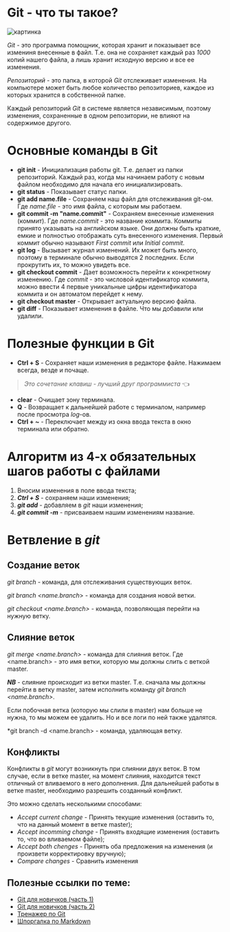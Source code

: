# **Git** - что ты такое?

![картинка](https://biomolecula.ru/media/cache/98/25/9825a77efa68667f66f6c62cd2c5d784.png)

*Git* - это программа помощник, которая хранит и показывает все измениня внесенные в файл. Т.е. она не сохраняет каждый раз *1000* копий нашего файла, а лишь хранит исходную версию и все ее изменения.

*Репозиторий* - это папка, в которой *Git* отслеживает изменения. На компьютере может быть любое количество репозиториев, каждое из которых хранится в собственной папке. 

Каждый репозиторий *Git* в системе является независимым, поэтому изменения, сохраненные в одном репозитории, не влияют на содержимое другого.

# Основные команды в **Git**
* **git init** - Инициализация работы git. Т.е. делает из папки репозиторий. Каждый раз, когда мы начинаем работу с новым файлом необходимо для начала его инициализировать.
* **git status** - Показывает статус папки.
* **git add name.file** - Сохраняем наш файл для отслеживания git-ом. Где *name.file* - это имя файла, с которым мы работаем.
* **git commit -m "name.commit"** - Сохраняем внесенные изменения (коммит). Где *name.commit* - это название коммита.
Коммиты принято указывать на английском языке. Они должны быть краткие, емкие и полностью отображать суть внесенного изменения. 
Первый коммит обычно называют *First commit* или *Initial commit*.
* **git log** - Вызывает журнал изменений. Их может быть много, поэтому в терминале обычно выводятся 2 последних. Если прокрутить их, то можно увидеть все.
* **git checkout commit** - Дает возможность перейти к конкретному изменению. Где *commit* - это числовой идентификатор коммита, можно ввести 4 первые уникальные цифры идентификатора коммита  и он автоматом перейдет к нему.
* **git checkout master** - Открывает актуальную версию файла.
* **git diff** - Показывает изменения в файле. Что мы добавили или удалили.

# Полезные функции в **Git**
* **Ctrl + S** - Сохраняет наши изменения в редакторе файле. Нажимаем всегда, везде и почаще. 
> *Это сочетание клавиш - лучший друг программиста* :point_left: 
* **clear** - Очищает зону терминала.
* **Q** - Возвращает к дальнейшей работе с терминалом, например после просмотра *log*-ов.
* **Ctrl + ~** - Переключает между из окна ввода текста в окно терминала или обратно.

# Алгоритм из 4-х обязательных шагов работы с файлами
1. Вносим изменения в поле ввода текста;
2. ***Ctrl + S*** - сохраняем наши изменения;
3. ***git add*** -  добавляем в *git* наши изменения;
4. ***git commit -m*** - присваиваем нашим изменениям название.

# Ветвление в __*git*__
## Создание веток
*git branch* - команда, для отслеживания существующих веток.

*git branch <name.branch*> - команда для создания новой ветки.

*git checkout <name.branch>* - команда, позволяющая перейти на нужную ветку.
## Слияние веток

*git merge <name.branch>* - команда для слияния веток. Где <name.branch> - это имя ветки, которую мы должны слить с веткой master.

__*NB*__ -  слияние происходит из ветки master. Т.е. сначала мы должны перейти в ветку master, затем исполнить команду *git branch <name.branch>*.

Если побочная ветка (которую мы слили в master) нам больше не нужна, то мы можем ее удалить. Но и все логи по ней также удалятся.

*git branch -d <name.branch> - команда, удаляющая ветку.
## Конфликты
Конфликты в *git* могут возникнуть при слиянии двух веток. В том случае, если в ветке master, на момент слияния, находится текст отличный от вливаемого в него дополнения. 
Для дальнейшей работы в ветке master, необходимо разрешить созданный конфликт. 

Это можно сделать несколькими способами:

* _Accept current change_ - Принять текущие изменения (оставить то, что на данный момент в ветке master);
* _Accept incomming change_ - Принять входящие изменения (оставить то, что во вливаемом файле);
* _Accept both chenges_ - Принять оба предложения на изменения (и произвети корректировку вручную);
* _Compare changes_ - Сравнить изменения
## Полезные ссылки по теме:
* [Git для новичков (часть 1)](https://habr.com/ru/post/541258/)
* [Git для новичков (часть 2)](https://habr.com/ru/post/542616/)
* [Тренажер по Git](https://learngitbranching.js.org/?locale=ru_RU)
* [Шпоргалка по Markdown](https://texterra.ru/blog/ischerpyvayushchaya-shpargalka-po-sintaksisu-razmetki-markdown-na-zametku-avtoram-veb-razrabotchikam.html)
